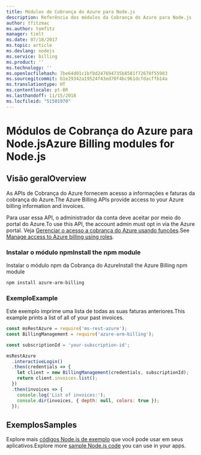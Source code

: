 ```yaml
---
title: Módulos de Cobrança do Azure para Node.js
description: Referência dos módulos da Cobrança do Azure para Node.js
author: tfitzmac
ms.author: tomfitz
manager: timlt
ms.date: 07/18/2017
ms.topic: article
ms.devlang: nodejs
ms.service: billing
ms.product: ''
ms.technology: ''
ms.openlocfilehash: 7be64d01c1bf8d247694735b8581f72678f55983
ms.sourcegitcommit: b1e29342a19524f43ed70f4bc961dcfdacffb14a
ms.translationtype: HT
ms.contentlocale: pt-BR
ms.lasthandoff: 11/15/2018
ms.locfileid: "51501970"
---
```

# <a name="azure-billing-modules-for-nodejs"></a><span data-ttu-id="736b7-103">Módulos de Cobrança do Azure para Node.js</span><span class="sxs-lookup"><span data-stu-id="736b7-103">Azure Billing modules for Node.js</span></span>

## <a name="overview"></a><span data-ttu-id="736b7-104">Visão geral</span><span class="sxs-lookup"><span data-stu-id="736b7-104">Overview</span></span>
<span data-ttu-id="736b7-105">As APIs de Cobrança do Azure fornecem acesso a informações e faturas da cobrança do Azure.</span><span class="sxs-lookup"><span data-stu-id="736b7-105">The Azure Billing APIs provide access to your Azure billing information and invoices.</span></span>

<span data-ttu-id="736b7-106">Para usar essa API, o administrador da conta deve aceitar por meio do portal do Azure.</span><span class="sxs-lookup"><span data-stu-id="736b7-106">To use this API, the account admin must opt in via the Azure portal.</span></span> <span data-ttu-id="736b7-107">Veja [Gerenciar o acesso a cobrança do Azure usando funções](https://docs.microsoft.com/azure/billing/billing-manage-access).</span><span class="sxs-lookup"><span data-stu-id="736b7-107">See [Manage access to Azure billing using roles](https://docs.microsoft.com/azure/billing/billing-manage-access).</span></span>

### <a name="install-the-npm-module"></a><span data-ttu-id="736b7-108">Instalar o módulo npm</span><span class="sxs-lookup"><span data-stu-id="736b7-108">Install the npm module</span></span> 

<span data-ttu-id="736b7-109">Instalar o módulo npm da Cobrança do Azure</span><span class="sxs-lookup"><span data-stu-id="736b7-109">Install the Azure Billing npm module</span></span> 

```bash
npm install azure-arm-billing
```
### <a name="example"></a><span data-ttu-id="736b7-110">Exemplo</span><span class="sxs-lookup"><span data-stu-id="736b7-110">Example</span></span> 
 
<span data-ttu-id="736b7-111">Este exemplo imprime uma lista de todas as suas faturas anteriores.</span><span class="sxs-lookup"><span data-stu-id="736b7-111">This example prints a list of all of your past invoices.</span></span>
 
```javascript 
const msRestAzure = require('ms-rest-azure');
const BillingManagement = require('azure-arm-billing');

const subscriptionId = 'your-subscription-id';

msRestAzure
  .interactiveLogin()
  .then(credentials => {
    let client = new BillingManagement(credentials, subscriptionId);
    return client.invoices.list();
  })
  .then(invoices => {
    console.log('List of invoices:');
    console.dir(invoices, { depth: null, colors: true });
  });
``` 


## <a name="samples"></a><span data-ttu-id="736b7-112">Exemplos</span><span class="sxs-lookup"><span data-stu-id="736b7-112">Samples</span></span>

<span data-ttu-id="736b7-113">Explore mais [códigos Node.js de exemplo](https://azure.microsoft.com/resources/samples/?platform=nodejs) que você pode usar em seus aplicativos.</span><span class="sxs-lookup"><span data-stu-id="736b7-113">Explore more [sample Node.js code](https://azure.microsoft.com/resources/samples/?platform=nodejs) you can use in your apps.</span></span>

